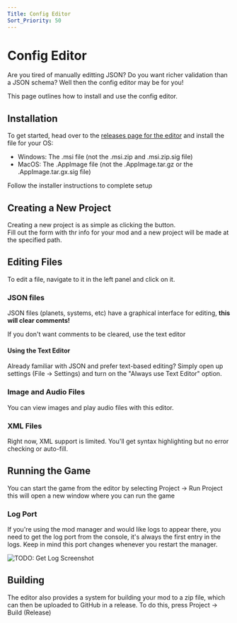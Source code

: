 ```yaml
---
Title: Config Editor
Sort_Priority: 50
---
```


# Config Editor

Are you tired of manually editting JSON? Do you want richer validation than a JSON schema? Well then the config editor may be for you!  

This page outlines how to install and use the config editor.

## Installation

To get started, head over to the [releases page for the editor](https://github.com/Outer-Wilds-New-Horizons/nh-config-editor/releases/latest) and install the file for your OS:

- Windows: The .msi file (not the .msi.zip and .msi.zip.sig file)
- MacOS: The .AppImage file (not the .AppImage.tar.gz or the .AppImage.tar.gx.sig file)

Follow the installer instructions to complete setup

## Creating a New Project

Creating a new project is as simple as clicking the button.  
Fill out the form with thr info for your mod and a new project will be made at the specified path.

## Editing Files

To edit a file, navigate to it in the left panel and click on it.

### JSON files

JSON files (planets, systems, etc) have a graphical interface for editing, **this will clear comments!**  

If you don't want comments to be cleared, use the text editor

#### Using the Text Editor

Already familiar with JSON and prefer text-based editing? Simply open up settings (File -> Settings) and turn on the "Always use Text Editor" option.

### Image and Audio Files

You can view images and play audio files with this editor.

### XML Files 

Right now, XML support is limited. You'll get syntax highlighting but no error checking or auto-fill.


## Running the Game

You can start the game from the editor by selecting Project -> Run Project this will open a new window where you can run the game

### Log Port

If you're using the mod manager and would like logs to appear there, you need to get the log port from the console, it's always the first entry in the logs. Keep in mind this port changes whenever you restart the manager.

![TODO: Get Log Screenshot]()


## Building

The editor also provides a system for building your mod to a zip file, which can then be uploaded to GitHub in a release. To do this, press Project -> Build (Release)



